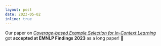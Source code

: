```yaml
---
layout: post
date: 2023-05-02
inline: true
---
```


Our paper on *[Coverage-based Example Selection for In-Context Learning](https://arxiv.org/abs/2305.14907)* got **accepted at EMNLP Findings 2023** as a long paper! 🎉
